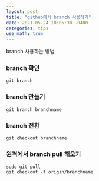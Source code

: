 ```yaml
---
layout: post
title: "github에서 branch 사용하기"
date: 2021-05-24 18:05:30 -0400
categories: tips
use_math: true
---
```


branch 사용하는 방법



### branch 확인

```
git branch
```



### branch 만들기

```
git branch branchname
```

### branch 전환

```
git checkout branchname
```

### 원격에서 branch pull 해오기

```
sudo git pull
git checkout -t origin/branchname
```

